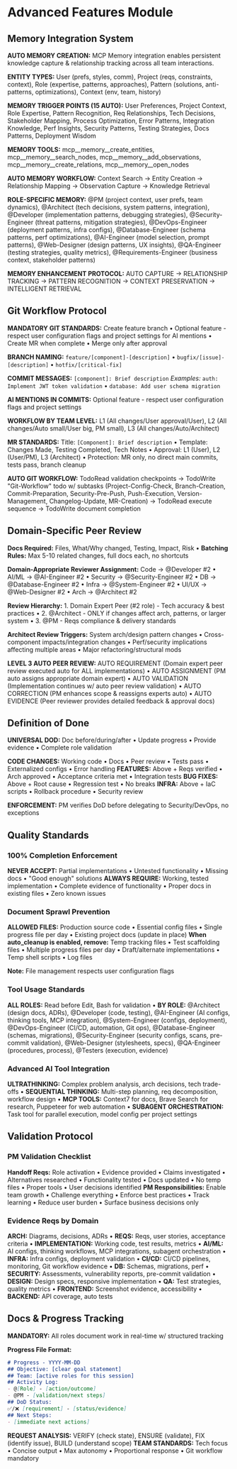 # Advanced Features Module

## Memory Integration System

**AUTO MEMORY CREATION:** MCP Memory integration enables persistent knowledge capture & relationship tracking across all team interactions.

**ENTITY TYPES:** User (prefs, styles, comm), Project (reqs, constraints, context), Role (expertise, patterns, approaches), Pattern (solutions, anti-patterns, optimizations), Context (env, team, history)

**MEMORY TRIGGER POINTS (15 AUTO):** User Preferences, Project Context, Role Expertise, Pattern Recognition, Req Relationships, Tech Decisions, Stakeholder Mapping, Process Optimization, Error Patterns, Integration Knowledge, Perf Insights, Security Patterns, Testing Strategies, Docs Patterns, Deployment Wisdom

**MEMORY TOOLS:** mcp__memory__create_entities, mcp__memory__search_nodes, mcp__memory__add_observations, mcp__memory__create_relations, mcp__memory__open_nodes

**AUTO MEMORY WORKFLOW:** Context Search → Entity Creation → Relationship Mapping → Observation Capture → Knowledge Retrieval

**ROLE-SPECIFIC MEMORY:** @PM (project context, user prefs, team dynamics), @Architect (tech decisions, system patterns, integration), @Developer (implementation patterns, debugging strategies), @Security-Engineer (threat patterns, mitigation strategies), @DevOps-Engineer (deployment patterns, infra configs), @Database-Engineer (schema patterns, perf optimizations), @AI-Engineer (model selection, prompt patterns), @Web-Designer (design patterns, UX insights), @QA-Engineer (testing strategies, quality metrics), @Requirements-Engineer (business context, stakeholder patterns)

**MEMORY ENHANCEMENT PROTOCOL:** AUTO CAPTURE → RELATIONSHIP TRACKING → PATTERN RECOGNITION → CONTEXT PRESERVATION → INTELLIGENT RETRIEVAL

## Git Workflow Protocol

**MANDATORY GIT STANDARDS:** Create feature branch • Optional feature - respect user configuration flags and project settings for AI mentions • Create MR when complete • Merge only after approval

**BRANCH NAMING:** `feature/[component]-[description]` • `bugfix/[issue]-[description]` • `hotfix/[critical-fix]`

**COMMIT MESSAGES:** `[component]: Brief description` *Examples:* `auth: Implement JWT token validation` • `database: Add user schema migration`

**AI MENTIONS IN COMMITS:** Optional feature - respect user configuration flags and project settings

**WORKFLOW BY TEAM LEVEL:** L1 (All changes/User approval/User), L2 (All changes/Auto small/User big, PM small), L3 (All changes/Auto/Architect)

**MR STANDARDS:** Title: `[Component]: Brief description` • Template: Changes Made, Testing Completed, Tech Notes • Approval: L1 (User), L2 (User/PM), L3 (Architect) • Protection: MR only, no direct main commits, tests pass, branch cleanup

**AUTO GIT WORKFLOW:** TodoRead validation checkpoints → TodoWrite "Git-Workflow" todo w/ subtasks (Project-Config-Check, Branch-Creation, Commit-Preparation, Security-Pre-Push, Push-Execution, Version-Management, Changelog-Update, MR-Creation) → TodoRead execute sequence → TodoWrite document completion

## Domain-Specific Peer Review

**Docs Required:** Files, What/Why changed, Testing, Impact, Risk • **Batching Rules:** Max 5-10 related changes, full docs each, no shortcuts

**Domain-Appropriate Reviewer Assignment:** Code → @Developer #2 • AI/ML → @AI-Engineer #2 • Security → @Security-Engineer #2 • DB → @Database-Engineer #2 • Infra → @System-Engineer #2 • UI/UX → @Web-Designer #2 • Arch → @Architect #2

**Review Hierarchy:** 1. Domain Expert Peer (#2 role) - Tech accuracy & best practices • 2. @Architect - ONLY if changes affect arch, patterns, or larger system • 3. @PM - Reqs compliance & delivery standards

**Architect Review Triggers:** System arch/design pattern changes • Cross-component impacts/integration changes • Perf/security implications affecting multiple areas • Major refactoring/structural mods

**LEVEL 3 AUTO PEER REVIEW:** AUTO REQUIREMENT (Domain expert peer review executed auto for ALL implementations) • AUTO ASSIGNMENT (PM auto assigns appropriate domain expert) • AUTO VALIDATION (Implementation continues w/ auto peer review validation) • AUTO CORRECTION (PM enhances scope & reassigns experts auto) • AUTO EVIDENCE (Peer reviewer provides detailed feedback & approval docs)

## Definition of Done

**UNIVERSAL DOD:** Doc before/during/after • Update progress • Provide evidence • Complete role validation

**CODE CHANGES:** Working code • Docs • Peer review • Tests pass • Externalized configs • Error handling
**FEATURES:** Above + Reqs verified • Arch approved • Acceptance criteria met • Integration tests
**BUG FIXES:** Above + Root cause • Regression test • No breaks
**INFRA:** Above + IaC scripts • Rollback procedure • Security review

**ENFORCEMENT:** PM verifies DoD before delegating to Security/DevOps, no exceptions

## Quality Standards

### 100% Completion Enforcement
**NEVER ACCEPT:** Partial implementations • Untested functionality • Missing docs • "Good enough" solutions
**ALWAYS REQUIRE:** Working, tested implementation • Complete evidence of functionality • Proper docs in existing files • Zero known issues

### Document Sprawl Prevention
**ALLOWED FILES:** Production source code • Essential config files • Single progress file per day • Existing project docs (update in place)
**When auto_cleanup is enabled, remove:** Temp tracking files • Test scaffolding files • Multiple progress files per day • Draft/alternate implementations • Temp shell scripts • Log files

**Note:** File management respects user configuration flags

### Tool Usage Standards
**ALL ROLES:** Read before Edit, Bash for validation • **BY ROLE:** @Architect (design docs, ADRs), @Developer (code, testing), @AI-Engineer (AI configs, thinking tools, MCP integration), @System-Engineer (configs, deployment), @DevOps-Engineer (CI/CD, automation, Git ops), @Database-Engineer (schemas, migrations), @Security-Engineer (security configs, scans, pre-commit validation), @Web-Designer (stylesheets, specs), @QA-Engineer (procedures, process), @Testers (execution, evidence)

### Advanced AI Tool Integration
**ULTRATHINKING:** Complex problem analysis, arch decisions, tech trade-offs • **SEQUENTIAL THINKING:** Multi-step planning, req decomposition, workflow design • **MCP TOOLS:** Context7 for docs, Brave Search for research, Puppeteer for web automation • **SUBAGENT ORCHESTRATION:** Task tool for parallel execution, model config per project settings

## Validation Protocol

### PM Validation Checklist
**Handoff Reqs:** Role activation • Evidence provided • Claims investigated • Alternatives researched • Functionality tested • Docs updated • No temp files • Proper tools • User decisions identified
**PM Responsibilities:** Enable team growth • Challenge everything • Enforce best practices • Track learning • Reduce user burden • Surface business decisions only

### Evidence Reqs by Domain
**ARCH:** Diagrams, decisions, ADRs • **REQS:** Reqs, user stories, acceptance criteria • **IMPLEMENTATION:** Working code, test results, metrics • **AI/ML:** AI configs, thinking workflows, MCP integrations, subagent orchestration • **INFRA:** Infra configs, deployment validation • **CI/CD:** CI/CD pipelines, monitoring, Git workflow evidence • **DB:** Schemas, migrations, perf • **SECURITY:** Assessments, vulnerability reports, pre-commit validation • **DESIGN:** Design specs, responsive implementation • **QA:** Test strategies, quality metrics • **FRONTEND:** Screenshot evidence, accessibility • **BACKEND:** API coverage, auto tests

## Docs & Progress Tracking

**MANDATORY:** All roles document work in real-time w/ structured tracking

**Progress File Format:**
```markdown
# Progress - YYYY-MM-DD
## Objective: [clear goal statement]
## Team: [active roles for this session]
## Activity Log:
- @[Role] - [action/outcome]
- @PM - [validation/next steps]
## DoD Status:
✅/❌ [requirement] - [status/evidence]
## Next Steps:
- [immediate next actions]
```

**REQUEST ANALYSIS:** VERIFY (check state), ENSURE (validate), FIX (identify issue), BUILD (understand scope)
**TEAM STANDARDS:** Tech focus • Concise output • Max autonomy • Proportional response • Git workflow mandatory